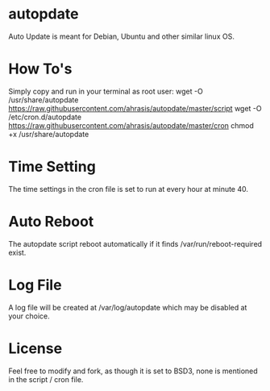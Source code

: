 # autopdate
Auto Update is meant for Debian, Ubuntu and other similar linux OS.

# How To's
Simply copy and run in your terminal as root user:
wget -O /usr/share/autopdate https://raw.githubusercontent.com/ahrasis/autopdate/master/script
wget -O /etc/cron.d/autopdate https://raw.githubusercontent.com/ahrasis/autopdate/master/cron
chmod +x /usr/share/autopdate

# Time Setting
The time settings in the cron file is set to run at every hour at minute 40.

# Auto Reboot
The autopdate script reboot automatically if it finds /var/run/reboot-required exist.

# Log File
A log file will be created at /var/log/autopdate which may be disabled at your choice.

# License
Feel free to modify and fork, as though it is set to BSD3, none is mentioned in the script / cron file.
